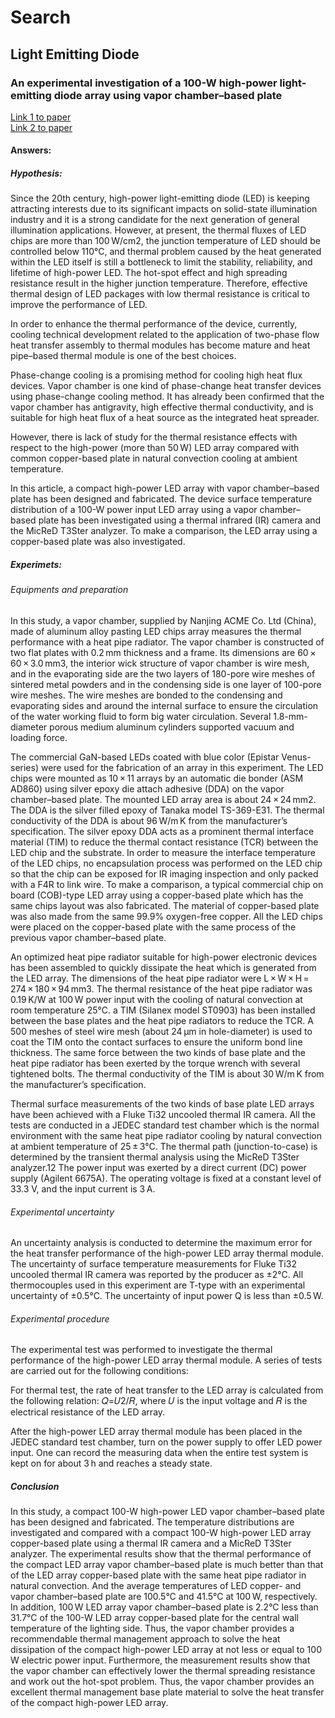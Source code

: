 # Search

## Light Emitting Diode

### An experimental investigation of a 100-W high-power light-emitting diode array using vapor chamber–based plate

[Link 1 to paper](https://doaj.org/article/fa517f4e1b4f4b77bd407ba3a13cb731) <br/>
[Link 2 to paper](https://journals.sagepub.com/doi/10.1177/1687814015620074)

#### Answers:

##### Hypothesis:

Since the 20th century, high-power light-emitting diode (LED) is keeping attracting interests due to its significant impacts on solid-state illumination industry and it is a strong candidate for the next generation of general illumination applications. However, at present, the thermal fluxes of LED chips are more than 100 W/cm2, the junction temperature of LED should be controlled below 110°C, and thermal problem caused by the heat generated within the LED itself is still a bottleneck to limit the stability, reliability, and lifetime of high-power LED. The hot-spot effect and high spreading resistance result in the higher junction temperature. Therefore, effective thermal design of LED packages with low thermal resistance is critical to improve the performance of LED.

In order to enhance the thermal performance of the device, currently, cooling technical development related to the application of two-phase flow heat transfer assembly to thermal modules has become mature and heat pipe–based thermal module is one of the best choices.

Phase-change cooling is a promising method for cooling high heat flux devices. Vapor chamber is one kind of phase-change heat transfer devices using phase-change cooling method. It has already been confirmed that the vapor chamber has antigravity, high effective thermal conductivity, and is suitable for high heat flux of a heat source as the integrated heat spreader.

However, there is lack of study for the thermal resistance effects with respect to the high-power (more than 50 W) LED array compared with common copper-based plate in natural convection cooling at ambient temperature.

In this article, a compact high-power LED array with vapor chamber–based plate has been designed and fabricated. The device surface temperature distribution of a 100-W power input LED array using a vapor chamber–based plate has been investigated using a thermal infrared (IR) camera and the MicReD T3Ster analyzer. To make a comparison, the LED array using a copper-based plate was also investigated.

##### Experimets:


###### Equipments and preparation

In this study, a vapor chamber, supplied by Nanjing ACME Co. Ltd (China), made of aluminum alloy pasting LED chips array measures the thermal performance with a heat pipe radiator. The vapor chamber is constructed of two flat plates with 0.2 mm thickness and a frame. Its dimensions are 60 × 60 × 3.0 mm3, the interior wick structure of vapor chamber is wire mesh, and in the evaporating side are the two layers of 180-pore wire meshes of sintered metal powders and in the condensing side is one layer of 100-pore wire meshes. The wire meshes are bonded to the condensing and evaporating sides and around the internal surface to ensure the circulation of the water working fluid to form big water circulation. Several 1.8-mm-diameter porous medium aluminum cylinders supported vacuum and loading force.

The commercial GaN-based LEDs coated with blue color (Epistar Venus-series) were used for the fabrication of an array in this experiment. The LED chips were mounted as 10 × 11 arrays by an automatic die bonder (ASM AD860) using silver epoxy die attach adhesive (DDA) on the vapor chamber–based plate. The mounted LED array area is about 24 × 24 mm2. The DDA is the silver filled epoxy of Tanaka model TS-369-E31. The thermal conductivity of the DDA is about 96 W/m K from the manufacturer’s specification. The silver epoxy DDA acts as a prominent thermal interface material (TIM) to reduce the thermal contact resistance (TCR) between the LED chip and the substrate. In order to measure the interface temperature of the LED chips, no encapsulation process was performed on the LED chip so that the chip can be exposed for IR imaging inspection and only packed with a F4R to link wire. To make a comparison, a typical commercial chip on board (COB)-type LED array using a copper-based plate which has the same chips layout was also fabricated. The material of copper-based plate was also made from the same 99.9% oxygen-free copper. All the LED chips were placed on the copper-based plate with the same process of the previous vapor chamber–based plate.

An optimized heat pipe radiator suitable for high-power electronic devices has been assembled to quickly dissipate the heat which is generated from the LED array. The dimensions of the heat pipe radiator were L × W × H = 274 × 180 × 94 mm3. The thermal resistance of the heat pipe radiator was 0.19 K/W at 100 W power input with the cooling of natural convection at room temperature 25°C. a TIM (Silanex model ST0903) has been installed between the base plates and the heat pipe radiators to reduce the TCR. A 500 meshes of steel wire mesh (about 24 µm in hole-diameter) is used to coat the TIM onto the contact surfaces to ensure the uniform bond line thickness. The same force between the two kinds of base plate and the heat pipe radiator has been exerted by the torque wrench with several tightened bolts. The thermal conductivity of the TIM is about 30 W/m K from the manufacturer’s specification.

Thermal surface measurements of the two kinds of base plate LED arrays have been achieved with a Fluke Ti32 uncooled thermal IR camera. All the tests are conducted in a JEDEC standard test chamber which is the normal environment with the same heat pipe radiator cooling by natural convection at ambient temperature of 25 ± 3°C. The thermal path (junction-to-case) is determined by the transient thermal analysis using the MicReD T3Ster analyzer.12 The power input was exerted by a direct current (DC) power supply (Agilent 6675A). The operating voltage is fixed at a constant level of 33.3 V, and the input current is 3 A.

###### Experimental uncertainty

An uncertainty analysis is conducted to determine the maximum error for the heat transfer performance of the high-power LED array thermal module. The uncertainty of surface temperature measurements for Fluke Ti32 uncooled thermal IR camera was reported by the producer as ±2°C. All thermocouples used in this experiment are T-type with an experimental uncertainty of ±0.5°C. The uncertainty of input power Q is less than ±0.5 W.

###### Experimental procedure

The experimental test was performed to investigate the thermal performance of the high-power LED array thermal module. A series of tests are carried out for the following conditions:

For thermal test, the rate of heat transfer to the LED array is calculated from the following relation: 𝑄=𝑈2/𝑅, where 𝑈 is the input voltage and 𝑅 is the electrical resistance of the LED array.

After the high-power LED array thermal module has been placed in the JEDEC standard test chamber, turn on the power supply to offer LED power input. One can record the measuring data when the entire test system is kept on for about 3 h and reaches a steady state.


##### Conclusion

In this study, a compact 100-W high-power LED vapor chamber–based plate has been designed and fabricated. The temperature distributions are investigated and compared with a compact 100-W high-power LED array copper-based plate using a thermal IR camera and a MicReD T3Ster analyzer. The experimental results show that the thermal performance of the compact LED array vapor chamber–based plate is much better than that of the LED array copper-based plate with the same heat pipe radiator in natural convection. And the average temperatures of LED copper- and vapor chamber–based plate are 100.5°C and 41.5°C at 100 W, respectively. In addition, 100 W LED array vapor chamber–based plate is 2.2°C less than 31.7°C of the 100-W LED array copper-based plate for the central wall temperature of the lighting side. Thus, the vapor chamber provides a recommendable thermal management approach to solve the heat dissipation of the compact high-power LED array at not less or equal to 100 W electric power input. Furthermore, the measurement results show that the vapor chamber can effectively lower the thermal spreading resistance and work out the hot-spot problem. Thus, the vapor chamber provides an excellent thermal management base plate material to solve the heat transfer of the compact high-power LED array.